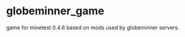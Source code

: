 globeminner_game
================

game for minetest 0.4.6 based on mods used by globeminner servers.

